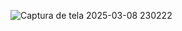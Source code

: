 ![Captura de tela 2025-03-08 230222](https://github.com/user-attachments/assets/a2604a09-b26a-4c4c-ac1a-45b784cf4360)

